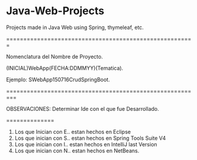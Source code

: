 # Java-Web-Projects
Projects made in Java Web using Spring, thymeleaf, etc.

=======================================================

Nomenclatura del Nombre de Proyecto.

(INICIAL)WebApp(FECHA:DDMMYY)(Tematica).

Ejemplo: SWebApp150716CrudSpringBoot.

=========================================================

OBSERVACIONES: Determinar Ide con el que fue Desarrollado.

==============
1. Los que Inician con E.. estan hechos en Eclipse
2. Los que inician con S.. estan hechos en Spring Tools Suite V4
3. Los que inician con I.. estan hechos en IntelliJ last Version
4. Los que inician con N.. estan hechos en NetBeans. 
